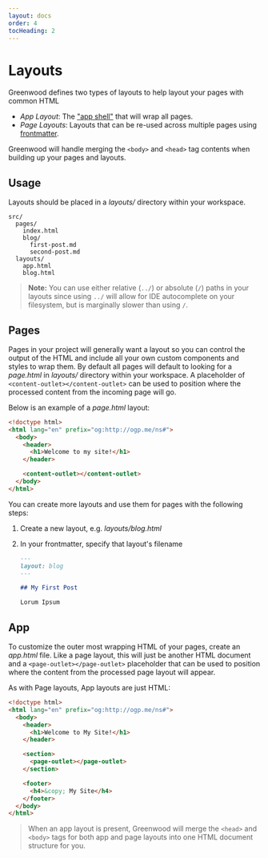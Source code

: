 ```yaml
---
layout: docs
order: 4
tocHeading: 2
---
```


# Layouts

Greenwood defines two types of layouts to help layout your pages with common HTML

- _App Layout_: The ["app shell"](https://developers.google.com/web/fundamentals/architecture/app-shell) that will wrap all pages.
- _Page Layouts_: Layouts that can be re-used across multiple pages using [frontmatter](/docs/resources/markdown/#frontmatter).

Greenwood will handle merging the `<body>` and `<head>` tag contents when building up your pages and layouts.

## Usage

Layouts should be placed in a _layouts/_ directory within your workspace.

```shell
src/
  pages/
    index.html
    blog/
      first-post.md
      second-post.md
  layouts/
    app.html
    blog.html
```

> **Note:** You can use either relative (`../`) or absolute (`/`) paths in your layouts since using `../` will allow for IDE autocomplete on your filesystem, but is marginally slower than using `/`.

## Pages

Pages in your project will generally want a layout so you can control the output of the HTML and include all your own custom components and styles to wrap them. By default all pages will default to looking for a _page.html_ in _layouts/_ directory within your workspace. A placeholder of `<content-outlet></content-outlet>` can be used to position where the processed content from the incoming page will go.

Below is an example of a _page.html_ layout:

```html
<!doctype html>
<html lang="en" prefix="og:http://ogp.me/ns#">
  <body>
    <header>
      <h1>Welcome to my site!</h1>
    </header>

    <content-outlet></content-outlet>
  </body>
</html>
```

You can create more layouts and use them for pages with the following steps:

1. Create a new layout, e.g. _layouts/blog.html_
1. In your frontmatter, specify that layout's filename

   ```md
   ---
   layout: blog
   ---

   ## My First Post

   Lorum Ipsum
   ```

## App

To customize the outer most wrapping HTML of your pages, create an _app.html_ file. Like a page layout, this will just be another HTML document and a `<page-outlet></page-outlet>` placeholder that can be used to position where the content from the processed page layout will appear.

As with Page layouts, App layouts are just HTML:

```html
<!doctype html>
<html lang="en" prefix="og:http://ogp.me/ns#">
  <body>
    <header>
      <h1>Welcome to My Site!</h1>
    </header>

    <section>
      <page-outlet></page-outlet>
    </section>

    <footer>
      <h4>&copy; My Site</h4>
    </footer>
  </body>
</html>
```

> When an app layout is present, Greenwood will merge the `<head>` and `<body>` tags for both app and page layouts into one HTML document structure for you.

